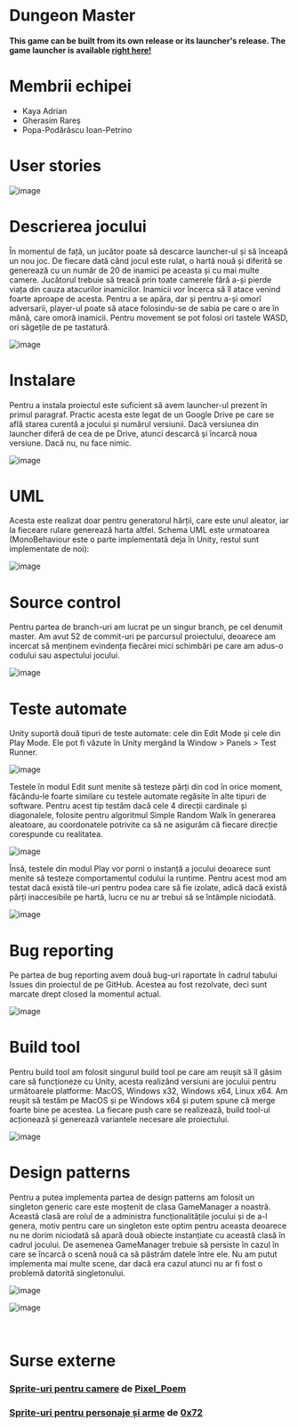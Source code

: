 ﻿# Dungeon Master
#### This game can be built from its own release or its launcher's release. The game launcher is available [right here!](https://github.com/bUsernameIsUnavailable/MDS-WPFLauncher)
  
 # Membrii echipei
 <ul>
  <li>Kaya Adrian</li>
  <li>Gherasim Rareș</li>
  <li>Popa-Podărăscu Ioan-Petrino </li>
 </ul>

# User stories
![image](https://user-images.githubusercontent.com/61795553/122225380-b114c000-cebd-11eb-9ab2-6f5be3152ec7.png)


# Descrierea jocului
În momentul de față, un jucător poate să descarce launcher-ul și să înceapă un nou joc. De fiecare dată când jocul este rulat, o hartă nouă și diferită se generează cu un număr de 20 de inamici pe aceasta și cu mai multe camere. Jucătorul trebuie să treacă prin toate camerele fără a-și pierde viața din cauza atacurilor inamicilor. Inamicii vor încerca să îl atace venind foarte aproape de acesta. Pentru a se apăra, dar și pentru a-și omorî adversarii, player-ul poate să atace folosindu-se de sabia pe care o are în mână, care omoră inamicii. Pentru movement se pot folosi ori tastele WASD, ori săgețile de pe tastatură.

![image](https://user-images.githubusercontent.com/61795553/122228066-2bdeda80-cec0-11eb-90d4-780a005c4da3.png)


# Instalare
Pentru a instala proiectul este suficient să avem launcher-ul prezent în primul paragraf. Practic acesta este legat de un Google Drive pe care se află starea curentă a jocului și numărul versiunii. Dacă versiunea din launcher diferă de cea de pe Drive, atunci descarcă și încarcă noua versiune. Dacă nu, nu face nimic.

![image](https://user-images.githubusercontent.com/61795553/122226296-8414dd00-cebe-11eb-9126-cec1d8a99258.png)


# UML
Acesta este realizat doar pentru generatorul hărții, care este unul aleator, iar la fieceare rulare generează harta altfel. Schema UML este urmatoarea (MonoBehaviour este o parte implementată deja în Unity, restul sunt implementate de noi):

![image](https://user-images.githubusercontent.com/61911973/122295406-d1ff0480-cf01-11eb-884e-b1cb6f117590.png)


# Source control
Pentru partea de branch-uri am lucrat pe un singur branch, pe cel denumit master. Am avut 52 de commit-uri pe parcursul proiectului, deoarece am incercat să menținem evindența fiecărei mici schimbări pe care am adus-o codului sau aspectului jocului.

![image](https://user-images.githubusercontent.com/61795553/122229137-2930b500-cec1-11eb-8678-3b5b321d137f.png)


# Teste automate
Unity suportă două tipuri de teste automate: cele din Edit Mode și cele din Play Mode. Ele pot fi văzute în Unity mergând la Window > Panels > Test Runner.

![image](https://user-images.githubusercontent.com/61911973/122295261-aaa83780-cf01-11eb-8d3d-8b2f591c908c.png)

Testele în modul Edit sunt menite să testeze părți din cod în orice moment, făcându-le foarte similare cu testele automate regăsite în alte tipuri de software. Pentru acest tip testăm dacă cele 4 direcții cardinale și diagonalele, folosite pentru algoritmul Simple Random Walk în generarea aleatoare, au coordonatele potrivite ca să ne asigurăm că fiecare direcție corespunde cu realitatea.

![image](https://user-images.githubusercontent.com/61911973/122295088-6f0d6d80-cf01-11eb-9b52-8e8586d05593.png)

Însă, testele din modul Play vor porni o instanță a jocului deoarece sunt menite să testeze comportamentul codului la runtime. Pentru acest mod am testat dacă există tile-uri pentru podea care să fie izolate, adică dacă există părți inaccesibile pe hartă, lucru ce nu ar trebui să se întâmple niciodată.

![image](https://user-images.githubusercontent.com/61911973/122295137-83ea0100-cf01-11eb-853a-f7c5d3314c9a.png)


# Bug reporting
Pe partea de bug reporting avem două bug-uri raportate în cadrul tabului Issues din proiectul de pe GitHub. Acestea au fost rezolvate, deci sunt marcate drept closed la momentul actual.

![image](https://user-images.githubusercontent.com/61795553/122230145-0bb01b00-cec2-11eb-8fe4-b1fbc6cb007c.png)


# Build tool
Pentru build tool am folosit singurul build tool pe care am reușit să îl găsim care să funcționeze cu Unity, acesta realizând versiuni are jocului pentru următoarele platforme: MacOS, Windows x32, Windows x64, Linux x64. Am reușit să testăm pe MacOS și pe Windows x64 și putem spune că merge foarte bine pe acestea. La fiecare push care se realizează, build tool-ul acționează și generează variantele necesare ale proiectului.

![image](https://user-images.githubusercontent.com/61795553/122230783-9e50ba00-cec2-11eb-8bc1-b40b292c97c9.png)


# Design patterns
Pentru a putea implementa partea de design patterns am folosit un singleton generic care este moștenit de clasa GameManager a noastră. Această clasă are rolul de a administra funcționalitățile jocului și de a-l genera, motiv pentru care un singleton este optim pentru aceasta deoarece nu ne dorim niciodată să apară două obiecte instanțiate cu această clasă în cadrul jocului. De asemenea GameManager trebuie să persiste în cazul în care se încarcă o scenă nouă ca să păstrăm datele între ele. Nu am putut implementa mai multe scene, dar dacă era cazul atunci nu ar fi fost o problemă datorită singletonului.

![image](https://user-images.githubusercontent.com/61795553/122232073-a2c9a280-cec3-11eb-9ce2-617945b0b511.png)

![image](https://user-images.githubusercontent.com/61795553/122232136-af4dfb00-cec3-11eb-87d3-dcc950ced08e.png)


 <br/>
 
 # Surse externe
 ### [Sprite-uri pentru camere](https://pixel-poem.itch.io/dungeon-assetpuck) de [Pixel_Poem](https://pixel-poem.itch.io/)
 
 ### [Sprite-uri pentru personaje și arme](https://0x72.itch.io/dungeontileset-ii) de [0x72](https://0x72.itch.io/)

